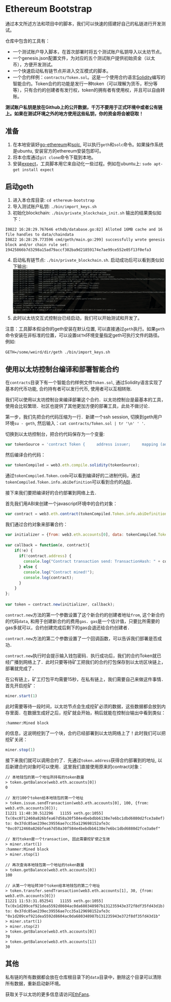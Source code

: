 # Ethereum Bootstrap

通过本文所述方法和项目中的脚本，我们可以快速的搭建好自己的私链进行开发测试。

仓库中包含的工具有：

* 一个测试账户导入脚本，在首次部署时将五个测试账户私钥导入以太坊节点。
* 一个genesis.json配置文件，为对应的五个测试账户提供初始资金（以太币），方便开发测试。
* 一个快速启动私有链节点并进入交互模式的脚本。
* 一个合约样例：`contracts/Token.sol`。这是一个使用合约语言[Solidity](http://solidity.readthedocs.org/en/latest/)编写的智能合约。Token合约的功能是发行一种token（可以理解为货币，积分等等），只有合约的创建者有发行权，token的拥有者有使用权，并且可以自由转账。

**测试账户私钥是放在Github上的公开数据，千万不要用于正式环境中或者公有链上。如果在测试环境之外的地方使用这些私钥，你的资金将会被窃取！**

## 准备

1. 在本地安装好[go-ethereum](https://github.com/ethereum/go-ethereum)和[solc](http://solidity.readthedocs.org/en/latest/), 可以执行`geth`和`solc`命令。如果操作系统是ubuntu, 安装官方的ethereum安装包即可。
2. 将本仓库通过`git clone`命令下载到本地。
3. 安装[expect](http://expect.sourceforge.net/)，工具脚本用它来自动化一些过程。例如在ubuntu上: `sudo apt-get install expect`

## 启动geth

1. 进入本仓库目录: `cd ethereum-bootstrap`
2. 导入测试账户私钥: `./bin/import_keys.sh`
3. 初始化blockchain: `./bin/private_blockchain_init.sh`
输出的结果类似如下：
```
I0822 16:28:29.767646 ethdb/database.go:82] Alloted 16MB cache and 16 file handles to data/chaindata
I0822 16:28:29.773596 cmd/geth/main.go:299] successfully wrote genesis block and/or chain rule set: 19425866b7d3298a15ad79accf302ba9d21859174e7ae99ce552e05f13f0efa3
```
4. 启动私有链节点: `./bin/private_blockchain.sh`. 启动成功后可以看到类似如下输出:
  ![private-started.png](screenshots/private-started.png)
5. 此时以太坊交互式控制台已经启动，我们可以开始测试和开发了。

注意：工具脚本假设你的geth安装在默认位置, 可以直接通过`geth`执行。如果`geth`命令安装在非标准的位置，可以设置`GETH`环境变量指定geth可执行文件的路径。例如:

`GETH=/some/weird/dir/geth ./bin/import_keys.sh`

## 使用以太坊控制台编译和部署智能合约

在`contracts`目录下有一个智能合约样例文件`Token.sol`, 通过Solidity语言实现了基本的代币功能, 合约持有者可以发行代币, 使用者可以互相转账.

我们可以使用以太坊控制台来编译部署这个合约．以太坊控制台是最基本的工具，使用会比较繁琐．社区也提供了其他更加方便的部署工具，此处不做讨论．

第一步，我们先把合约代码压缩为一行．新建一个ssh session, 切换到geth用户环境`su - geth`, 然后输入：`cat contracts/Token.sol | tr '\n' ' '`.

切换到以太坊控制台，把合约代码保存为一个变量:

```javascript
var tokenSource = 'contract Token {     address issuer;     mapping (address => uint) balances;      event Issue(address account, uint amount);     event Transfer(address from, address to, uint amount);      function Token() {         issuer = msg.sender;     }      function issue(address account, uint amount) {         if (msg.sender != issuer) throw;         balances[account] += amount;     }      function transfer(address to, uint amount) {         if (balances[msg.sender] < amount) throw;          balances[msg.sender] -= amount;         balances[to] += amount;          Transfer(msg.sender, to, amount);     }      function getBalance(address account) constant returns (uint) {         return balances[account];     } }';
```

然后编译合约代码：

```javascript
var tokenCompiled = web3.eth.compile.solidity(tokenSource);
```

通过`tokenCompiled.Token.code`可以看到编译好的二进制代码，通过`tokenCompiled.Token.info.abiDefinition`可以看到合约的[ABI](https://github.com/ethereum/wiki/wiki/Ethereum-Contract-ABI)．

接下来我们要把编译好的合约部署到网络上去．

首先我们用ABI来创建一个javascript环境中的合约对象：

```javascript
var contract = web3.eth.contract(tokenCompiled.Token.info.abiDefinition);
```

我们通过合约对象来部署合约：

```javascript
var initializer = {from: web3.eth.accounts[0], data: tokenCompiled.Token.code, gas: 300000};

var callback = function(e, contract){
    if(!e) {
      if(!contract.address) {
        console.log("Contract transaction send: TransactionHash: " + contract.transactionHash + " waiting to be mined...");
      } else {
        console.log("Contract mined!");
        console.log(contract);
      }
    }
};

var token = contract.new(initializer, callback);
```

`contract.new`方法的第一个参数设置了这个新合约的创建者地址`from`, 这个新合约的代码`data`, 和用于创建新合约的费用`gas`．`gas`是一个估计值，只要比所需要的gas多就可以，合约创建完成后剩下的gas会退还给合约创建者．

`contract.new`方法的第二个参数设置了一个回调函数，可以告诉我们部署是否成功．

`contract.new`执行时会提示输入钱包密码．执行成功后，我们的合约Token就已经广播到网络上了．此时只要等待矿工把我们的合约打包保存到以太坊区块链上，部署就完成了．

在公有链上，矿工打包平均需要15秒，在私有链上，我们需要自己来做这件事情．首先开启挖矿：

```javascript
miner.start(1)
```

此时需要等待一段时间，以太坊节点会生成挖矿必须的数据，这些数据都会放到内存里面．在数据生成好之后，挖矿就会开始，稍后就能在控制台输出中看到类似：

```
:hammer:Mined block
```

的信息，这说明挖到了一个块，合约已经部署到以太坊网络上了！此时我们可以把挖矿关闭：

```javascript
miner.stop(1)
```

接下来我们就可以调用合约了．先通过`token.address`获得合约部署到的地址, 以后新建合约对象时可以使用．这里我们直接使用原来的contract对象：

```
// 本地钱包的第一个地址所持有的token数量
> token.getBalance(web3.eth.accounts[0])
0

// 发行100个token给本地钱包的第一个地址
> token.issue.sendTransaction(web3.eth.accounts[0], 100, {from: web3.eth.accounts[0]});
I1221 11:48:30.512296   11155 xeth.go:1055] Tx(0xc0712460a826bfea67d58a30f584e4bebdbb6138e7e6bc1dbd6880d2fce3a8ef) to: 0x37dc85ae239ec39556ae7cc35a129698152afe3c
"0xc0712460a826bfea67d58a30f584e4bebdbb6138e7e6bc1dbd6880d2fce3a8ef"

// 发行token是一个transaction, 因此需要挖矿使之生效
> miner.start(1)
:hammer:Mined block
> miner.stop(1)

// 再次查询本地钱包第一个地址的token数量
> token.getBalance(web3.eth.accounts[0])
100

// 从第一个地址转30个token给本地钱包的第二个地址
> token.transfer.sendTransaction(web3.eth.accounts[1], 30, {from: web3.eth.accounts[0]})
I1221 11:53:31.852541   11155 xeth.go:1055] Tx(0x1d209cef921dea5592d8604ac0da680348987b131235943e372f8df35fd43d1b) to: 0x37dc85ae239ec39556ae7cc35a129698152afe3c
"0x1d209cef921dea5592d8604ac0da680348987b131235943e372f8df35fd43d1b"
> miner.start(1)
> miner.stop(2)
> token.getBalance(web3.eth.accounts[0])
70
> token.getBalance(web3.eth.accounts[1])
30
```

## 其他

私有链的所有数据都会放在仓库根目录下的`data`目录中，删除这个目录可以清除所有数据，重新启动新环境。

获取关于以太坊的更多信息请访问[EthFans](http://ethfans.org).

